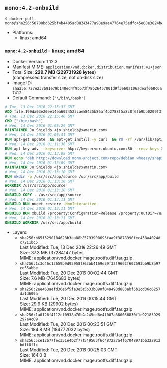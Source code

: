 ## `mono:4.2-onbuild`

```console
$ docker pull mono@sha256:50788bd625bf4b4405ad88343477a98e9ae47764e75edfc45e08e3824b4ad1a2
```

-	Platforms:
	-	linux; amd64

### `mono:4.2-onbuild` - linux; amd64

-	Docker Version: 1.12.3
-	Manifest MIME: `application/vnd.docker.distribution.manifest.v2+json`
-	Total Size: **229.7 MB (229731928 bytes)**  
	(compressed transfer size, not on-disk size)
-	Image ID: `sha256:727e237b91e79b140ed4f9b57df78b26457001d9f3e60a106adeaf068c6a7412`
-	Default Command: `["\/bin\/bash"]`

```dockerfile
# Tue, 13 Dec 2016 22:15:37 GMT
ADD file:199da03e20ee14ea6024525caeb8435b86af4b2788f5a8c8f6fb9bb0209f3fff in / 
# Tue, 13 Dec 2016 22:15:46 GMT
CMD ["/bin/bash"]
# Wed, 14 Dec 2016 01:05:29 GMT
MAINTAINER Jo Shields <jo.shields@xamarin.com>
# Wed, 14 Dec 2016 01:05:41 GMT
RUN apt-get update 	&& apt-get install -y curl 	&& rm -rf /var/lib/apt/lists/*
# Wed, 14 Dec 2016 01:11:36 GMT
RUN apt-key adv --keyserver hkp://keyserver.ubuntu.com:80 --recv-keys 3FA7E0328081BFF6A14DA29AA6A19B38D3D831EF
# Wed, 14 Dec 2016 01:13:08 GMT
RUN echo "deb http://download.mono-project.com/repo/debian wheezy/snapshots/4.2.4.4 main" > /etc/apt/sources.list.d/mono-xamarin.list 	&& apt-get update 	&& apt-get install -y mono-devel ca-certificates-mono fsharp mono-vbnc nuget 	&& rm -rf /var/lib/apt/lists/*
# Wed, 14 Dec 2016 01:13:09 GMT
MAINTAINER Jo Shields <jo.shields@xamarin.com>
# Wed, 14 Dec 2016 01:13:10 GMT
RUN mkdir -p /usr/src/app/source /usr/src/app/build
# Wed, 14 Dec 2016 01:13:10 GMT
WORKDIR /usr/src/app/source
# Wed, 14 Dec 2016 01:13:10 GMT
ONBUILD COPY . /usr/src/app/source
# Wed, 14 Dec 2016 01:13:11 GMT
ONBUILD RUN nuget restore -NonInteractive
# Wed, 14 Dec 2016 01:13:11 GMT
ONBUILD RUN xbuild /property:Configuration=Release /property:OutDir=/usr/src/app/build/
# Wed, 14 Dec 2016 01:13:11 GMT
ONBUILD WORKDIR /usr/src/app/build
```

-	Layers:
	-	`sha256:b65f3290184628b3ea88b85793900695faa9f3878990fec458a4024dc7211bc5`  
		Last Modified: Tue, 13 Dec 2016 22:26:49 GMT  
		Size: 37.3 MB (37284147 bytes)  
		MIME: application/vnd.docker.image.rootfs.diff.tar.gzip
	-	`sha256:1c3d46c13659b9d95958f863bb4169e59f32f9662f602593bb9b8a97ce55abbe`  
		Last Modified: Tue, 20 Dec 2016 00:02:44 GMT  
		Size: 7.6 MB (7645683 bytes)  
		MIME: application/vnd.docker.image.rootfs.diff.tar.gzip
	-	`sha256:2ee463aefd36e6f5fa3e5e5b33b090f049493d883abf5b1cd36c6257da1d609a`  
		Last Modified: Tue, 20 Dec 2016 00:15:44 GMT  
		Size: 29.9 KB (29902 bytes)  
		MIME: application/vnd.docker.image.rootfs.diff.tar.gzip
	-	`sha256:1a0126f4112cf0938a70b2a245cd8e4f007a380036830f1c92185929297a4c09`  
		Last Modified: Tue, 20 Dec 2016 00:23:51 GMT  
		Size: 184.8 MB (184772032 bytes)  
		MIME: application/vnd.docker.image.rootfs.diff.tar.gzip
	-	`sha256:5ce12b77fec351e4b2f77f549563f6c487227a4f67048971bb322912bdff8f1c`  
		Last Modified: Tue, 20 Dec 2016 00:25:03 GMT  
		Size: 164.0 B  
		MIME: application/vnd.docker.image.rootfs.diff.tar.gzip

